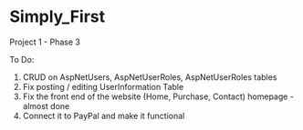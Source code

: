 # Simply_First
Project 1 - Phase 3

To Do:
1) CRUD on AspNetUsers, AspNetUserRoles, AspNetUserRoles tables
2) Fix posting / editing UserInformation Table
3) Fix the front end of the website (Home, Purchase, Contact) homepage - almost done
4) Connect it to PayPal and make it functional

